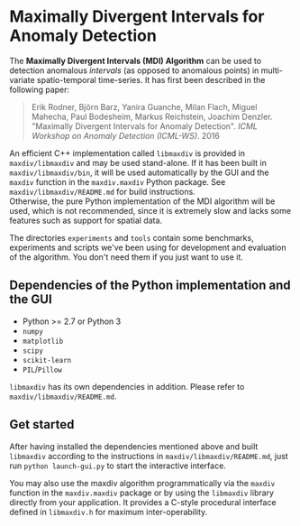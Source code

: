 Maximally Divergent Intervals for Anomaly Detection
===================================================

The **Maximally Divergent Intervals (MDI) Algorithm** can be used to detection anomalous *intervals* (as opposed to
anomalous points) in multi-variate spatio-temporal time-series. It has first been described in the following paper:

> Erik Rodner, Björn Barz, Yanira Guanche, Milan Flach, Miguel Mahecha, Paul Bodesheim, Markus Reichstein, Joachim Denzler.
> "Maximally Divergent Intervals for Anomaly Detection".
> *ICML Workshop on Anomaly Detection (ICML-WS)*. 2016

An efficient C++ implementation called `libmaxdiv` is provided in `maxdiv/libmaxdiv` and may be used stand-alone. If it has been
built in `maxdiv/libmaxdiv/bin`, it will be used automatically by the GUI and the `maxdiv` function in the `maxdiv.maxdiv` Python
package. See `maxdiv/libmaxdiv/README.md` for build instructions.  
Otherwise, the pure Python implementation of the MDI algorithm will be used, which is not recommended, since it is extremely slow
and lacks some features such as support for spatial data.

The directories `experiments` and `tools` contain some benchmarks, experiments and scripts we've been using for development and
evaluation of the algorithm. You don't need them if you just want to use it.


Dependencies of the Python implementation and the GUI
-----------------------------------------------------

- Python >= 2.7 or Python 3
- `numpy`
- `matplotlib`
- `scipy`
- `scikit-learn`
- `PIL`/`Pillow`

`libmaxdiv` has its own dependencies in addition. Please refer to `maxdiv/libmaxdiv/README.md`.


Get started
-----------

After having installed the dependencies mentioned above and built `libmaxdiv` according to the instructions in `maxdiv/libmaxdiv/README.md`,
just run `python launch-gui.py` to start the interactive interface.

You may also use the maxdiv algorithm programmatically via the `maxdiv` function in the `maxdiv.maxdiv` package or by using the `libmaxdiv`
library directly from your application. It provides a C-style procedural interface defined in `libmaxdiv.h` for maximum inter-operability.